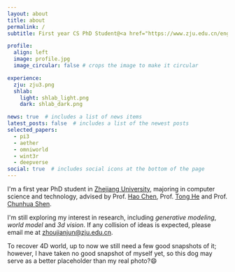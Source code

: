 ```yaml
---
layout: about
title: about
permalink: /
subtitle: First year CS PhD Student@<a href="https://www.zju.edu.cn/english/">ZJU</a>, advised by Prof. <a href='https://cshen.github.io/'>Chunhua Shen</a>

profile:
  align: left
  image: profile.jpg
  image_circular: false # crops the image to make it circular

experience:
  zju: zju3.png
  shlab:
    light: shlab_light.png
    dark: shlab_dark.png

news: true  # includes a list of news items
latest_posts: false  # includes a list of the newest posts
selected_papers:
  - pi3
  - aether
  - omniworld
  - wint3r
  - deepverse
social: true  # includes social icons at the bottom of the page
---
```


I'm a first year PhD student in [Zhejiang University](https://www.zju.edu.cn/english/), majoring in computer science and technology, advised by Prof. [Hao Chen](https://stan-haochen.github.io/), Prof. [Tong He](https://tonghe90.github.io/) and Prof. [Chunhua Shen](https://cshen.github.io/).

I'm still exploring my interest in research, including *generative modeling*, *world model* and *3d vision*. If any collision of ideas is expected, please email me at [zhoujianjun@zju.edu.cn](mailto:zhoujianjun@zju.edu.cn).

To recover 4D world, up to now we still need a few good snapshots of it; however, I have taken no good snapshot of myself yet, so this dog may serve as a better placeholder than my real photo?😄
